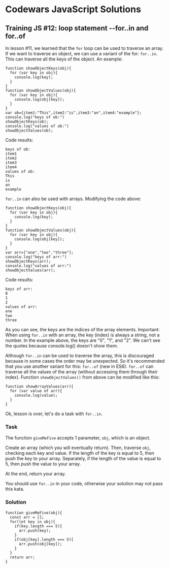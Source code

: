 # Codewars JavaScript Solutions

## Training JS #12: loop statement --for..in and for..of

In lesson #11, we learned that the `for` loop can be used to traverse an array. If we want to traverse an object, we can use a variant of the for: `for..in`. This can traverse all the keys of the object. An example:

```
function showObjectKeys(obj){
  for (var key in obj){
    console.log(key);
  }
}
function showObjectValues(obj){
  for (var key in obj){
    console.log(obj[key]);
  }
}
var ob={item1:"This",item2:"is",item3:"an",item4:"example"};
console.log("keys of ob:")
showObjectKeys(ob);
console.log("values of ob:")
showObjectValues(ob);
```

Code results:

```
keys of ob:
item1
item2
item3
item4
values of ob:
This
is
an
example
```

`for..in` can also be used with arrays. Modifying the code above:

```
function showObjectKeys(obj){
  for (var key in obj){
    console.log(key);
  }
}
function showObjectValues(obj){
  for (var key in obj){
    console.log(obj[key]);
  }
}
var arr=["one","two","three"];
console.log("keys of arr:")
showObjectKeys(arr);
console.log("values of arr:")
showObjectValues(arr);
```

Code results:

```
keys of arr:
0
1
2
values of arr:
one
two
three
```

As you can see, the keys are the indices of the array elements. Important: When using `for..in` with an array, the key (index) is always a string, not a number. In the example above, the keys are "0", "1", and "2". We can't see the quotes because console.log() doesn't show them.

Although `for..in` can be used to traverse the array, this is discouraged because in some cases the order may be unexpected. So it's recommended that you use another variant for this: `for..of` (new in ES6). `for..of` can traverse all the values of the array (without accessing them through their index). Function `showObjectValues()` from above can be modified like this:

```
function showArrayValues(arr){
  for (var value of arr){
    console.log(value);
  }
}
```

Ok, lesson is over, let's do a task with `for..in`.

### Task

The function `giveMeFive` accepts 1 parameter, `obj`, which is an object.

Create an array (which you will eventually return). Then, traverse `obj`, checking each key and value. If the length of the key is equal to 5, then push the key to your array. Separately, if the length of the value is equal to 5, then push the value to your array.

At the end, return your array.

You should use `for..in` in your code, otherwise your solution may not pass this kata.

### Solution

```
function giveMeFive(obj){
  const arr = [];
  for(let key in obj){
    if(key.length === 5){
      arr.push(key);
    }
    if(obj[key].length === 5){
      arr.push(obj[key]);
    }
  }
  return arr;
}
```
